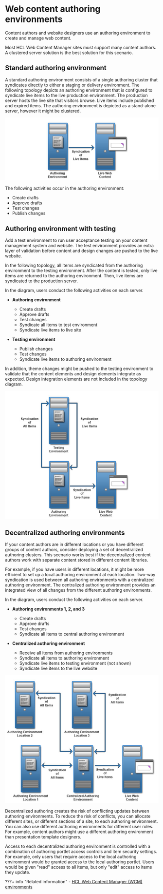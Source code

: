 # Web content authoring environments

Content authors and website designers use an authoring environment to create and manage web content.

Most HCL Web Content Manager sites must support many content authors. A clustered server solution is the best solution for this scenario.

## Standard authoring environment

A standard authoring environment consists of a single authoring cluster that syndicates directly to either a staging or delivery environment. The following topology depicts an authoring environment that is configured to syndicate live items to the live production environment. The production server hosts the live site that visitors browse. Live items include published and expired items. The authoring environment is depicted as a stand-alone server, however it might be clustered.

![Simple authoring environment that syndicates live changes to the website](../../../../images/wcm_authoring.jpg)

The following activities occur in the authoring environment:

-   Create drafts
-   Approve drafts
-   Test changes
-   Publish changes

## Authoring environment with testing

Add a test environment to run user acceptance testing on your content management system and website. The test environment provides an extra layer of validation before content and design changes are pushed to the live website.

In the following topology, all items are syndicated from the authoring environment to the testing environment. After the content is tested, only live items are returned to the authoring environment. Then, live items are syndicated to the production server.

In the diagram, users conduct the following activities on each server.

-   **Authoring environment**

    -   Create drafts
    -   Approve drafts
    -   Test changes
    -   Syndicate all items to test environment
    -   Syndicate live items to live site
-   **Testing environment**

    -   Publish changes
    -   Test changes
    -   Syndicate live items to authoring environment

In addition, theme changes might be pushed to the testing environment to validate that the content elements and design elements integrate as expected. Design integration elements are not included in the topology diagram.

![Authoring environment that is configured to send and receive changes to and from a testing environment. Live changes are then sent to the website.](../../../../images/wcm_authoring_uat.jpg)

## Decentralized authoring environments

If your content authors are in different locations or you have different groups of content authors, consider deploying a set of decentralized authoring clusters. This scenario works best if the decentralized content authors work with separate content stored in different content libraries.

For example, if you have users in different locations, it might be more efficient to set up a local authoring environment at each location. Two-way syndication is used between all authoring environments with a centralized authoring environment. The centralized authoring environment provides an integrated view of all changes from the different authoring environments.

In the diagram, users conduct the following activities on each server.

-   **Authoring environments 1, 2, and 3**

    -   Create drafts
    -   Approve drafts
    -   Test changes
    -   Syndicate all items to central authoring environment
-   **Centralized authoring environment**

    -   Receive all items from authoring environments
    -   Syndicate all items to authoring environment
    -   Syndicate live items to testing environment \(not shown\)
    -   Syndicate live items to the live website

![Complex decentralized authoring environment configuration that includes three authoring environments, one central authoring environment, and the live website environment](../../../../images/wcm_authoring_decentralized.jpg)

Decentralized authoring creates the risk of conflicting updates between authoring environments. To reduce the risk of conflicts, you can allocate different sites, or different sections of a site, to each authoring environment. You can also use different authoring environments for different user roles. For example, content authors might use a different authoring environment than presentation template designers.

Access to each decentralized authoring environment is controlled with a combination of authoring portlet access controls and item security settings. For example, only users that require access to the local authoring environment would be granted access to the local authoring portlet. Users would be given "read" access to all items, but only "edit" access to items they update.


???+ info "Related information"
    - [HCL Web Content Manager \(WCM\) environments](../wcm_env/index.md)


